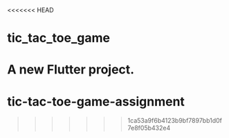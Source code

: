 <<<<<<< HEAD
# tic_tac_toe_game

A new Flutter project.
=======
# tic-tac-toe-game-assignment
>>>>>>> 1ca53a9f6b4123b9bf7897bb1d0f7e8f05b432e4
